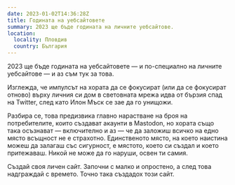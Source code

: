 ```yaml
---
date: 2023-01-02T14:36:28Z
title: Годината на уебсайтовете
summary: 2023 ще бъде годината на личните уебсайтове.
location:
  locality: Пловдив
  country: България
---
```


2023 ще бъде годината на уебсайтовете — и по-специално на личните уебсайтове — и аз съм тук за това.

Изглежда, че импулсът на хората да се фокусират (или да се фокусират отново) върху личния си дом в световната мрежа идва от бързия спад на Twitter, след като Илон Мъск се зае да го унищожи.

Разбира се, това предизвика главно нарастване на броя на потребителите, които създават акаунти в Mastodon, но хората също така осъзнават — включително и аз — че да заложиш всичко на едно място всъщност не е страхотно. Единственото място, на което наистина можеш да залагаш със сигурност, е мястото, което си създал и което притежаваш. Никой не може да го наруши, освен ти самия.

Създай своя личен сайт. Започни с малко и опростено, а след това надграждай с времето. Точно така създадох този сайт.
